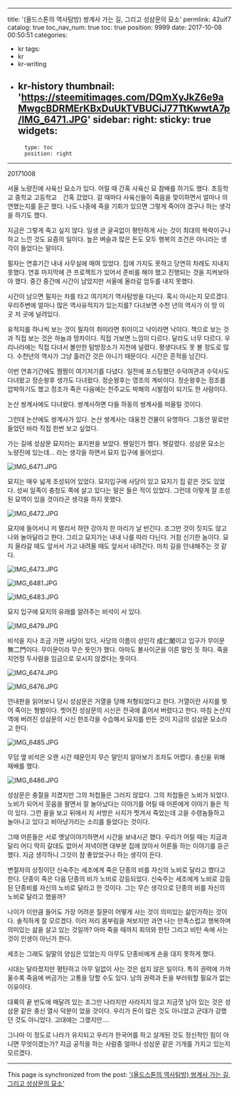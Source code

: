 
---
title: '(올드스톤의 역사탐방) 쌍계사 가는 길, 그리고 성삼문의 묘소'
permlink: 42uif7
catalog: true
toc_nav_num: true
toc: true
position: 9999
date: 2017-10-08 00:50:51
categories:
- kr
tags:
- kr
- kr-writing
- kr-history
thumbnail: 'https://steemitimages.com/DQmXyJkZ6e9aMwgcBDRMErKBxDuUkTVBUCiJ77TtKwwtA7p/IMG_6471.JPG'
sidebar:
    right:
        sticky: true
widgets:
    -
        type: toc
        position: right
---


20171008 


서울 노량진에 사육신 묘소가 있다. 어릴 때 간혹 사육신 묘 참배를 하기도 했다. 초등학교 중학교 고등학교　간혹 갔었다. 갈 때마다 사육신들이 죽음을 맞이하면서 얼마나 의연했는지를 듣곤 했다. 나도 나중에 죽을 기회가 있으면 그렇게 죽어야 겠구나 하는 생각을 하기도 했다. 

지금은 그렇게 죽고 싶지 않다. 일생 큰 굴곡없이 평탄하게 사는 것이 최대의 복락이구나 하고 느낀 것도 요즘의 일이다. 높은 벼슬과 많은 돈도 모두 행복의 조건은 아니라는 생각이 들었다는 말이다. 

필자는 연휴기간 내내 사무실에 매여 있었다. 집에 가지도 못하고 당연히 차례도 지내지 못했다. 연휴 마지막에 큰 프로젝트가 있어서 준비를 해야 했고 진행되는 것을 지켜보아야 했다. 중간 중간에 시간이 남았지만 서울에 올라갈 엄두를 내지 못했다. 

시간이 남으면 필자는 차를 타고 여기저기 역사탐방을 다닌다. 혹시 아시는지 모르겠다. 우리주변에 얼마나 많은 역사유적지가 있는지를? 다녀보면 수천 년의 역사가 이 땅 이 곳 저 곳에 널려있다. 

유적지를 하나씩 보는 것이 필자의 취미라면 취미이고 낙이라면 낙이다. 책으로 보는 것과 직접 보는 것은 하늘과 땅차이다. 직접 가보면 느낌이 다르다. 달라도 너무 다르다. 우리나라에는 직접 다녀서 볼만한 탐방장소가 지천에 널렸다. 평생다녀도 못 볼 정도로 많다. 수천년의 역사가 그냥 흘러간 것은 아니기 때문이다. 시간은 흔적을 남긴다.  

이번 연휴기간에도 짬짬이 여기저기를 다녔다. 일전에 포스팅했던 수덕여관과 수덕사도 다녀왔고 정순왕후 생가도 다녀왔다. 정순왕후는 영조의 계비이다. 정순왕후는 정조를 압박하기도 했고 정조가 죽은 다음에는 천주교도 박해의 시발점이 되기도 한 사람이다. 

논산 쌍계사에도 다녀왔다. 쌍계사하면 다들 하동의 쌍계사를 떠올릴 것이다. 

그런데 논산에도 쌍계사가 있다. 논산 쌍계사는 대웅전 건물이 유명하다. 그동안 말로만 들었던 바라 직접 한번 보고 싶었다. 

가는 길에 성삼문 묘지라는 표지판을 보았다. 웬일인가 했다. 헷갈렸다. 성삼문 묘소는 노량진에 있는데... 라는 생각을 하면서 묘지 입구에 들어섰다. 


![IMG_6471.JPG](https://steemitimages.com/DQmXyJkZ6e9aMwgcBDRMErKBxDuUkTVBUCiJ77TtKwwtA7p/IMG_6471.JPG)




묘지는 매우 넓게 조성되어 있었다. 묘지입구에 사당이 있고 묘지기 집 같은 것도  있었다. 성씨 일족이 충청도 쪽에 살고 있다는 말은 들은 적이 있었다. 그런데 이렇게 잘 조성된 묘역이 있을 것이라곤 생각을 하지 못했다. 

![IMG_6472.JPG](https://steemitimages.com/DQmNYTH1VyH2M3nyheVAwi1SVK42SjwBzGSV2AsptiNyuwR/IMG_6472.JPG)

묘지에 들어서니 저 멀리서 하얀 강아지 한 마리가 날 반긴다. 조그만 것이 짓지도 않고 나와 놀아달라고 한다. 그리고 묘지가는 내내 나를 따라 다닌다. 거참 신기한 놈이다. 묘지 올라갈 때도 앞서서 가고 내려올 때도 앞서서 내려간다. 마치 길을 안내해주는 것 같다.    

![IMG_6473.JPG](https://steemitimages.com/DQmVSp3WGPwAz1jgEShEvNNGXrPxYhuKe1mGBYuj2hc5oQd/IMG_6473.JPG)

![IMG_6481.JPG](https://steemitimages.com/DQmdUVhUimChNKiWnRf1tzGTn3L5N2HZNDrS6u3mWoCnzVJ/IMG_6481.JPG)

![IMG_6483.JPG](https://steemitimages.com/DQmdRnWXuZs6ysFfhJogDejEYvFvKhTHY1TeSCaxLJx9x55/IMG_6483.JPG)


묘지 입구에 묘지의 유래를 알려주는 비석이 서 있다. 

![IMG_6479.JPG](https://steemitimages.com/DQmSherGy23hb2kZc1nkjSSHSe3rn7skxqbcjzDbfrAxGaB/IMG_6479.JPG)


비석을 지나 조금 가면 사당이 있다, 사당의 이름이 성인각 成仁閣이고 입구가 무이문 無二門이다. 무이문이라 무슨 뜻인가 했다. 아마도 불사이군을 이른 말인 듯 하다. 죽을 지언정 두사람을 임금으로 모시지  않겠다는 뜻이다. 

![IMG_6474.JPG](https://steemitimages.com/DQmV1nrk3XEpcWGYc25dXSdL3Bp4SPgkdhaeRf7KE6r7U34/IMG_6474.JPG)

![IMG_6476.JPG](https://steemitimages.com/DQmYZYXDyXkCCp1qHEDLDLLVXsLUogUw6rNWrkVwVcwQztB/IMG_6476.JPG)

안내판을 읽어보니 당시 성삼문은 거열을 당해 처형되었다고 한다. 거열이란 사지를 찢어 죽이는 형벌이다. 찟어진 성삼문의 시신은 전국에 흩어서 버렸다고 한다. 마침 논산지역에 버려진 성삼문의 시신 한조각을 수습해서 묘지를 만든 것이 지금의 성삼문 묘소라고 한다. 


![IMG_6485.JPG](https://steemitimages.com/DQmdEaatem1ZEHQzYzXAqrJoh3bsZ8njtf1NNoxtzJoC88x/IMG_6485.JPG)

무덤 옆 비석은 오랜 시간 때문인지 무슨 말인지 알아보기 조차도 어렵다. 충신을 위해 재배를 했다. 

![IMG_6486.JPG](https://steemitimages.com/DQmVWvUj1d4MwRQywBT13vwAQy8zPrB6UsGAASoeDDqd9pU/IMG_6486.JPG)




성삼문은 충절을 지켰지만 그의 처첩들은 그러지 않았다.  그의 처첩들은 노비가 되었다. 노비가 되어서 웃음을 팔면서 잘 놀아났다는 이야기를 어릴 때 어른에게 이야기 들은 적이 있다.  그런 꼴을 보고 뒤에서 지 서방은 사지가 찟겨서 죽었는데 고을 수령놈들하고 놀아나고 있다고 비아냥거리는 소리를 들었다는 것이다. 

그때 어른들은 서로 옛날이야기하면서 시간을 보내시곤 했다. 우리가 어릴 때는 지금과 달리 어디 딱히 갈데도 없어서 저녁이면 대부분 집에 앉아서 어른들 하는 이야기를 듣곤 했다. 지금 생각하니 그것이 참 좋았었구나 하는 생각이 든다.   

변절자의 상징이던 신숙주는 세조에게 죽은 단종의 비를 자신의 노비로 달라고 했다고 한다. 단종이 죽은 다음 단종의 비가 노비로 강등되었다. 신숙주는 세조에게 노비로 강등된 단종비를 자신의 노비로 달라고 한 것이다. 그는 무슨 생각으로 단종의 비를 자신의 노비로 달라고 했을까? 

나이가 이만큼 들어도 가장 어려운 질문이 어떻게 사는 것이 의미있는 삶인가하는 것이다. 솔직하게 잘 모르겠다. 이러 저리 몸부림을 쳐보지만 과연 나는 만족스럽고 행복하며 의미있는 삶을 살고 있는 것일까? 아마 죽을 때까지 회의와 한탄 그리고 비탄 속에 사는 것이 인생이 아닌가 한다.   

세조는 그래도 일말의 양심은 있었는지 아무도 단종비에게 손을 대지 못하게 했다. 

시대는 달라졌지만 평탄하고 아무 일없이 사는 것은 쉽지 않은 일이다. 특히 권력에 가까울수록 죽음에 버금가는 고통을 당할 수도 있다.  남의 권력과 돈을 부러워할 필요가 없는 이유이다.  

대륙의 끝 반도에 매달려 있는 조그만 나라지만 사라지지 않고 지금껏 남아 있는 것은 성삼문 같은 충신 열사 덕분이 었을 것이다. 우리가 돈이  많은 것도 아니었고 군대가 강했던 것도 아니었다. 고대에는 그랬지만....

그나마 이 정도로 나라가 유지되고 우리가 한국어를 하고 살게된  것도 정신적인 힘이 아니면 무엇이겠는가? 지금 공직을 하는 사람중 얼마나 성삼문 같은 기개를 가지고 있는지 모르겠다.

- - -

This page is synchronized from the post: ['(올드스톤의 역사탐방) 쌍계사 가는 길, 그리고 성삼문의 묘소'](https://steemit.com/@oldstone/42uif7)
